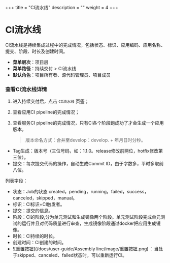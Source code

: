 ﻿+++
title = "CI流水线"
description = ""
weight = 4
+++

# CI流水线

CI流水线是持续集成过程中的完成情况，包括状态、标识、应用编码、应用名称、提交、阶段、时长及创建时间。

  - **菜单层次**：项目层
  - **菜单路径**：持续交付 > CI流水线
  - **默认角色**：项目所有者、源代码管理员、项目成员

### 查看CI流水线详情

 1. 进入持续交付后，点击 `CI流水线` 页签；

 1. 查看应用CI pipeline的完成情况；

 1. 查看服务CI pipeline的完成情况，只有CI各个阶段跑成功了才会生成一个应用版本。

    <blockquote class="note">
         版本命名方式：合并至develop：develop. + 年月日时分秒。
      </blockquote>

 - Tag生成：版本号（三位号码，如：1.1.0。release修改前两位，hotfix修改第三位）。
 - 提交：每次提交代码的操作，自动生成Commit ID，由于字数多，平时多取前八位。
      
列表字段：

 - 状态：Job的状态 created，pending，running，failed，success，canceled，skipped，manual。
 - 标识：CI标识+CI触发者。
 - 提交：提交的信息。
 - 阶段：CI的阶段,分为单元测试和生成镜像两个阶段。单元测试阶段完成单元测试的运行并且对代码质量进行审查，生成镜像阶段通过docker把应用生成镜像。
 - 时长：CI持续的时长。
 - 创建时间：CI创建的时间。
 - ![重置按钮](/docs/user-guide/Assembly line/image/重置按钮.png) 
：当处于skipped、canceled、failed状态时，可以重新运行CI。